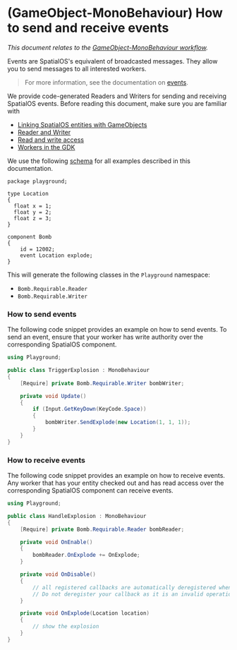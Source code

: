 [//]: # (Doc of docs reference 7)
[//]: # (TODO - Tech writer pass)

# (GameObject-MonoBehaviour) How to send and receive events
_This document relates to the [GameObject-MonoBehaviour workflow]({{urlRoot}}/content/intro-workflows-spatialos-entities#spatialos-entities)._


Events are SpatialOS's equivalent of broadcasted messages. They allow you to send messages to all interested workers.

> For more information, see the documentation on [events](https://docs.improbable.io/reference/latest/shared/glossary#events).

We provide code-generated Readers and Writers for sending and receiving SpatialOS events. Before reading this document, make sure you are familiar with

* [Linking SpatialOS entities with GameObjects]({{urlRoot}}/content/gameobject/linking-spatialos-entities)
* [Reader and Writer]({{urlRoot}}/content/gameobject/readers-writers)
* [Read and write access]({{urlRoot}}/content/glossary#authority)
* [Workers in the GDK]({{urlRoot}}/content/workers/workers-in-the-gdk)


We use the following [schema]({{urlRoot}}/content/glossary#schema) for all examples described in this documentation.
```
package playground;

type Location
{
  float x = 1;
  float y = 2;
  float z = 3;
}

component Bomb
{
	id = 12002;
	event Location explode;
}
```

This will generate the following classes in the `Playground` namespace:

  * `Bomb.Requirable.Reader`
  * `Bomb.Requirable.Writer`


### How to send events
The following code snippet provides an example on how to send events. To send an event,  ensure that your worker has write authority over the corresponding SpatialOS component.

```csharp
using Playground;

public class TriggerExplosion : MonoBehaviour
{
	[Require] private Bomb.Requirable.Writer bombWriter;

	private void Update()
	{
    	if (Input.GetKeyDown(KeyCode.Space))
    	{
        	bombWriter.SendExplode(new Location(1, 1, 1));
    	}
	}
}
```
### How to receive events
The following code snippet provides an example on how to receive events. Any worker that has your entity checked out and has read access over the corresponding SpatialOS component can receive events.

```csharp
using Playground;

public class HandleExplosion : MonoBehaviour
{
	[Require] private Bomb.Requirable.Reader bombReader;

	private void OnEnable()
	{
    	bombReader.OnExplode += OnExplode;
	}

	private void OnDisable()
	{
    	// all registered callbacks are automatically deregistered when this script is disabled.
    	// Do not deregister your callback as it is an invalid operation.
	}

	private void OnExplode(Location location)
	{
    	// show the explosion
	}
}
```
